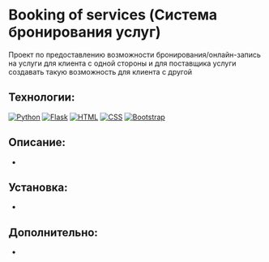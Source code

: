 # Booking of services (Система бронирования услуг)

Проект по предоставлению возможности бронирования/онлайн-запись на услуги для клиента с одной стороны и для поставщика услуги создавать такую возможность для клиента с другой


## Технологии:

[![Python](https://img.shields.io/badge/-Python-3776AB?style=flat&logo=python&logoColor=white)](https://www.python.org/) [![Flask](https://img.shields.io/badge/-Flask-000000?style=flat&logo=flask&logoColor=white)](https://flask.palletsprojects.com/en/2.1.x/) [![HTML](https://img.shields.io/badge/-HTML5-E34F26?style=flat&logo=html5&logoColor=white)](https://developer.mozilla.org/en-US/docs/Web/HTML)
[![CSS](https://img.shields.io/badge/-CSS3-1572B6?style=flat&logo=css3&logoColor=white)](https://developer.mozilla.org/en-US/docs/Web/CSS) [![Bootstrap](https://img.shields.io/badge/-Bootstrap-563D7C?style=flat&logo=bootstrap&logoColor=white)](https://getbootstrap.com/)




## Описание:

-

## Установка:

- 

## Дополнительно:

- 